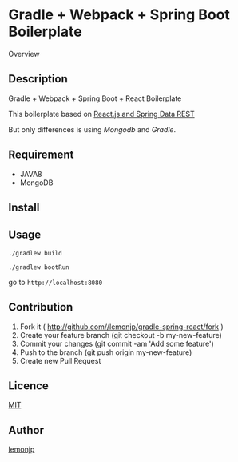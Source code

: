 Gradle + Webpack + Spring Boot Boilerplate
====

Overview

## Description

Gradle + Webpack + Spring Boot + React Boilerplate

This boilerplate based on [React.js and Spring Data REST](https://spring.io/guides/tutorials/react-and-spring-data-rest/)

But only differences is using _Mongodb_ and _Gradle_.

## Requirement

+ JAVA8
+ MongoDB

## Install

## Usage

```
./gradlew build

./gradlew bootRun

```
go to `http://localhost:8080`

## Contribution

1. Fork it ( http://github.com//lemonjp/gradle-spring-react/fork )
2. Create your feature branch (git checkout -b my-new-feature)
3. Commit your changes (git commit -am 'Add some feature')
4. Push to the branch (git push origin my-new-feature)
5. Create new Pull Request

## Licence

[MIT](https://github.com/tcnksm/tool/blob/master/LICENCE)

## Author

[lemonjp](https://github.com/lemonjp)

